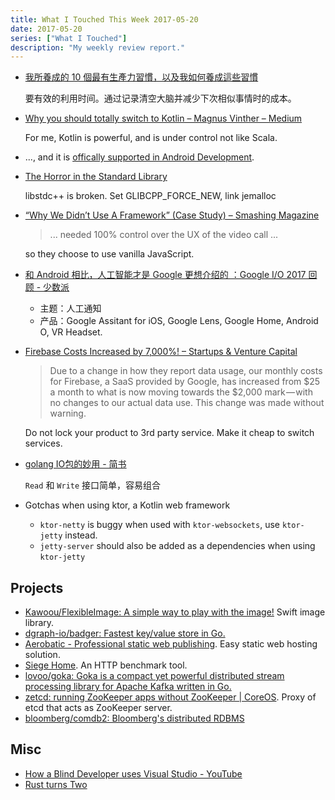 ```yaml
---
title: What I Touched This Week 2017-05-20
date: 2017-05-20
series: ["What I Touched"]
description: "My weekly review report."
---
```



- [我所養成的 10 個最有生產力習慣，以及我如何養成這些習慣](http://www.playpcesor.com/2017/05/10-habit.html)

    要有效的利用时间。通过记录清空大脑并减少下次相似事情时的成本。

- [Why you should totally switch to Kotlin – Magnus Vinther – Medium](https://medium.com/@magnus.chatt/why-you-should-totally-switch-to-kotlin-c7bbde9e10d5)

    For me, Kotlin is powerful, and is under control not like Scala.

- ..., and it is [offically supported in Android Development](http://marketingland.com/google-io-2-214945).

- [The Horror in the Standard Library](https://www.zerotier.com/blog/2017-05-05-theleak.shtml)

    libstdc++ is broken. Set GLIBCPP_FORCE_NEW, link jemalloc

- [“Why We Didn’t Use A Framework” (Case Study) – Smashing Magazine](https://www.smashingmagazine.com/2017/05/why-no-framework/)

    > ... needed 100% control over the UX of the video call ...

    so they choose to use vanilla JavaScript.
    
- [和 Android 相比，人工智能才是 Google 更想介绍的 ：Google I/O 2017 回顾 - 少数派](https://sspai.com/post/39283)

    - 主题：人工通知
    - 产品：Google Assitant for iOS, Google Lens, Google Home, Android O, VR Headset.

- [Firebase Costs Increased by 7,000%! – Startups & Venture Capital](https://medium.com/@contact_16315/firebase-costs-increased-by-7-000-81dc0a27271d)

    > Due to a change in how they report data usage, our monthly costs for Firebase, a SaaS provided by Google, has increased from $25 a month to what is now moving towards the $2,000 mark — with no changes to our actual data use. This change was made without warning.

    Do not lock your product to 3rd party service. Make it cheap to switch services.

- [golang IO包的妙用 - 简书](http://www.jianshu.com/p/8c33f7c84509)

    `Read` 和 `Write` 接口简单，容易组合

- Gotchas when using ktor, a Kotlin web framework
    - `ktor-netty` is buggy when used with `ktor-websockets`, use `ktor-jetty` instead.
    - `jetty-server` should also be added as a dependencies when using `ktor-jetty`

<!--more-->

## Projects

- [Kawoou/FlexibleImage: A simple way to play with the image!](https://github.com/Kawoou/FlexibleImage) Swift image library.
- [dgraph-io/badger: Fastest key/value store in Go.](https://github.com/dgraph-io/badger)
- [Aerobatic - Professional static web publishing](https://www.aerobatic.com/). Easy static web hosting solution.
- [Siege Home](https://www.joedog.org/siege-home/). An HTTP benchmark tool.
- [lovoo/goka: Goka is a compact yet powerful distributed stream processing library for Apache Kafka written in Go.](https://github.com/lovoo/goka)
- [zetcd: running ZooKeeper apps without ZooKeeper | CoreOS](https://coreos.com/blog/introducing-zetcd). Proxy of etcd that acts as ZooKeeper server.
- [bloomberg/comdb2: Bloomberg's distributed RDBMS](https://github.com/bloomberg/comdb2)

## Misc

- [How a Blind Developer uses Visual Studio - YouTube](https://www.youtube.com/watch?v=iWXebEeGwn0)
- [Rust turns Two](https://blog.rust-lang.org/2017/05/15/rust-at-two-years.html)
